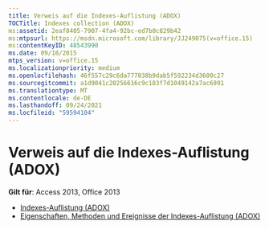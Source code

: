 ```yaml
---
title: Verweis auf die Indexes-Auflistung (ADOX)
TOCTitle: Indexes collection (ADOX)
ms:assetid: 2eaf8405-7907-4fa4-92bc-ed7b0c829b42
ms:mtpsurl: https://msdn.microsoft.com/library/JJ249075(v=office.15)
ms:contentKeyID: 48543990
ms.date: 09/18/2015
mtps_version: v=office.15
ms.localizationpriority: medium
ms.openlocfilehash: 46f557c29c6da777038b9dab5f592234d3600c27
ms.sourcegitcommit: a1d9041c20256616c9c183f7d1049142a7ac6991
ms.translationtype: MT
ms.contentlocale: de-DE
ms.lasthandoff: 09/24/2021
ms.locfileid: "59594104"
---
```

# <a name="indexes-collection-adox-reference"></a>Verweis auf die Indexes-Auflistung (ADOX)

**Gilt für**: Access 2013, Office 2013

- [Indexes-Auflistung (ADOX)](indexes-collection-adox.md)
- [Eigenschaften, Methoden und Ereignisse der Indexes-Auflistung (ADOX)](indexes-collection-properties-methods-and-events-adox.md)

